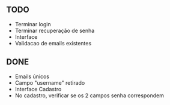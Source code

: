 TODO
-----------
- Terminar login
- Terminar recuperação de senha
- Interface
- Validacao de emails existentes

DONE
-----------
- Emails únicos
- Campo "username" retirado
- Interface Cadastro
- No cadastro, verificar se os 2 campos senha correspondem